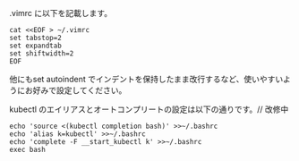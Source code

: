 .vimrc に以下を記載します。

```execute
cat <<EOF > ~/.vimrc
set tabstop=2
set expandtab
set shiftwidth=2
EOF
```
他にもset autoindent でインデントを保持したまま改行するなど、使いやすいようにお好みで設定してください。

kubectl のエイリアスとオートコンプリートの設定は以下の通りです。// 改修中

```execute
echo 'source <(kubectl completion bash)' >>~/.bashrc
echo 'alias k=kubectl' >>~/.bashrc
echo 'complete -F __start_kubectl k' >>~/.bashrc
exec bash
```

